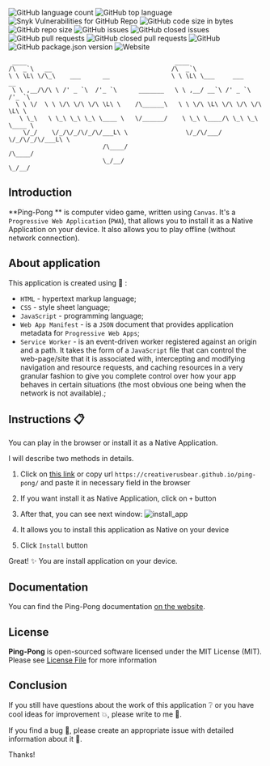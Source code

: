 ![GitHub language count](https://img.shields.io/github/languages/count/CreativeRusBear/ping-pong)
![GitHub top language](https://img.shields.io/github/languages/top/CreativeRusBear/ping-pong)
![Snyk Vulnerabilities for GitHub Repo](https://img.shields.io/snyk/vulnerabilities/github/CreativeRusBear/ping-pong)
![GitHub code size in bytes](https://img.shields.io/github/languages/code-size/CreativeRusBear/ping-pong)
![GitHub repo size](https://img.shields.io/github/repo-size/CreativeRusBear/ping-pong)
![GitHub issues](https://img.shields.io/github/issues/CreativeRusBear/ping-pong)
![GitHub closed issues](https://img.shields.io/github/issues-closed/CreativeRusBear/ping-pong)
![GitHub pull requests](https://img.shields.io/github/issues-pr/CreativeRusBear/ping-pong)
![GitHub closed pull requests](https://img.shields.io/github/issues-pr-closed/CreativeRusBear/ping-pong)
![GitHub](https://img.shields.io/github/license/CreativeRusBear/ping-pong)
![GitHub package.json version](https://img.shields.io/github/package-json/v/CreativeRusBear/ping-pong)
![Website](https://img.shields.io/website?url=https%3A%2F%2Fcreativerusbear.github.io%2Fping-pong%2F)

```
 ____                                         ____                            
/\  _`\   __                                 /\  _`\                          
\ \ \L\ \/\_\    ___      __                 \ \ \L\ \___     ___      __     
 \ \ ,__/\/\ \ /' _ `\  /'_ `\      _______   \ \ ,__/ __`\ /' _ `\  /'_ `\   
  \ \ \/  \ \ \/\ \/\ \/\ \L\ \    /\______\   \ \ \/\ \L\ \/\ \/\ \/\ \L\ \  
   \ \_\   \ \_\ \_\ \_\ \____ \   \/______/    \ \_\ \____/\ \_\ \_\ \____ \ 
    \/_/    \/_/\/_/\/_/\/___L\ \                \/_/\/___/  \/_/\/_/\/___L\ \
                          /\____/                                      /\____/
                          \_/__/                                       \_/__/
```

## Introduction

**Ping-Pong ** is computer video game, written using `Canvas`. 
It's a `Progressive Web Application` (`PWA`), that allows you to install it as a Native Application on your device. It also allows you to play offline (without network connection).

## About application

This application is created using :bookmark_tabs: :
 * `HTML` - hypertext markup language;
 * `CSS` - style sheet language;
 * `JavaScript` - programming language;
 * `Web App Manifest` - is a `JSON` document that provides application metadata for `Progressive Web Apps`;
 * `Service Worker` - is an event-driven worker registered against an origin and a path. It takes the form of a `JavaScript` file that can control the web-page/site that it is associated with, intercepting and modifying navigation and resource requests, and caching resources in a very granular fashion to give you complete control over how your app behaves in certain situations (the most obvious one being when the network is not available).;
 
## Instructions :clipboard:

You can play in the browser or install it as a Native Application.

I will describe two methods in details.

1. Click on [this link](https://creativerusbear.github.io/ping-pong/) or copy url `https://creativerusbear.github.io/ping-pong/` and paste it in necessary field in the browser

2. If you want install it as Native Application, click on `+` button

3. After that, you can see next window:
![install_app](https://user-images.githubusercontent.com/37180024/70933477-1b407080-204d-11ea-84a5-14cdfceac500.png)

4. It allows you to install this application as Native on your device

5. Click `Install` button

Great! :sparkles: You are install application on your device.

## Documentation

You can find the Ping-Pong documentation [on the website](https://creativerusbear.github.io/ping-pong/docs/).

## License

**Ping-Pong** is open-sourced software licensed under the MIT License (MIT). Please see [License File](LICENSE) for more information

## Conclusion

If you still have questions about the work of this application :grey_question: or you have cool ideas for improvement :boom:, please write to me :email:.

If you find a bug :bug:, please create an appropriate issue with detailed information about it :speech_balloon:.

Thanks!
